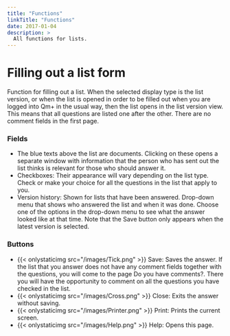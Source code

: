 ```yaml
---
title: "Functions"
linkTitle: "Functions"
date: 2017-01-04
description: >
  All functions for lists.
---
```

# Filling out a list form
Function for filling out a list. When the selected display type is the list version, or when the list is opened in order to be filled out when you are logged into Qm+ in the usual way, then the list opens in the list version view. This means that all questions are listed one after the other. There are no comment fields in the first page.

### Fields

- The blue texts above the list are documents. Clicking on these opens a separate window with information that the person who has sent out the list thinks is relevant for those who should answer it.
- Checkboxes: Their appearance will vary depending on the list type. Check or make your choice for all the questions in the list that apply to you.
- Version history: Shown for lists that have been answered. Drop-down menu that shows who answered the list and when it was done. Choose one of the options in the drop-down menu to see what the answer looked like at that time. Note that the Save button only appears when the latest version is selected.

### Buttons

- {{< onlystaticimg src="/images/Tick.png" >}} Save: Saves the answer. If the list that you answer does not have any comment fields together with the questions, you will come to the page Do you have comments?. There you will have the opportunity to comment on all the questions you have checked in the list.
- {{< onlystaticimg src="/images/Cross.png" >}} Close: Exits the answer without saving.
- {{< onlystaticimg src="/images/Printer.png" >}} Print: Prints the current screen.
- {{< onlystaticimg src="/images/Help.png" >}} Help: Opens this page.

